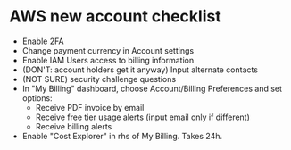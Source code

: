 
# AWS new account checklist

* Enable 2FA
* Change payment currency in Account settings
* Enable IAM Users access to billing information
* (DON'T: account holders get it anyway) Input alternate contacts
* (NOT SURE) security challenge questions
* In "My Billing" dashboard, choose Account/Billing Preferences and set options:
    - Receive PDF invoice by email
    - Receive free tier usage alerts (input email only if different)
    - Receive billing alerts
* Enable "Cost Explorer" in rhs of My Billing. Takes 24h.